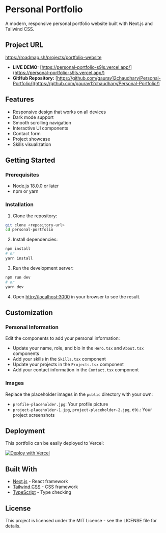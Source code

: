 # Personal Portfolio

A modern, responsive personal portfolio website built with Next.js and Tailwind CSS.
## Project URL
https://roadmap.sh/projects/portfolio-website

- **LIVE DEMO:** [https://personal-portfolio-s9ls.vercel.app/](https://personal-portfolio-s9ls.vercel.app/)
- **GitHub Repository:** [https://github.com/gaurav12chaudhary/Personal-Portfolio/](https://github.com/gaurav12chaudhary/Personal-Portfolio/)


## Features

- Responsive design that works on all devices
- Dark mode support
- Smooth scrolling navigation
- Interactive UI components
- Contact form
- Project showcase
- Skills visualization

## Getting Started

### Prerequisites

- Node.js 18.0.0 or later
- npm or yarn

### Installation

1. Clone the repository:

```bash
git clone <repository-url>
cd personal-portfolio
```

2. Install dependencies:

```bash
npm install
# or
yarn install
```

3. Run the development server:

```bash
npm run dev
# or
yarn dev
```

4. Open [http://localhost:3000](http://localhost:3000) in your browser to see the result.

## Customization

### Personal Information

Edit the components to add your personal information:

- Update your name, role, and bio in the `Hero.tsx` and `About.tsx` components
- Add your skills in the `Skills.tsx` component
- Update your projects in the `Projects.tsx` component
- Add your contact information in the `Contact.tsx` component

### Images

Replace the placeholder images in the `public` directory with your own:

- `profile-placeholder.jpg`: Your profile picture
- `project-placeholder-1.jpg`, `project-placeholder-2.jpg`, etc.: Your project screenshots

## Deployment

This portfolio can be easily deployed to Vercel:

[![Deploy with Vercel](https://vercel.com/button)](https://vercel.com/new/clone?repository-url=https://github.com/yourusername/personal-portfolio)

## Built With

- [Next.js](https://nextjs.org/) - React framework
- [Tailwind CSS](https://tailwindcss.com/) - CSS framework
- [TypeScript](https://www.typescriptlang.org/) - Type checking

## License

This project is licensed under the MIT License - see the LICENSE file for details.
